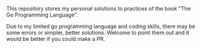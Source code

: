 This repository stores my personal solutions to practices of the book "The Go Programming Language".

Due to my limited go programming language and coding skills, there may be some errors 
or simpler, better solutions. Welcome to point them out and it would be better if you could make
a PR.